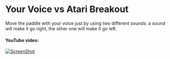 # Your Voice vs Atari Breakout
Move the paddle with your voice just by using two different sounds: a sound will make it go right, the other one will make it go left.

#### YouTube video:
[![ScreenShot]([Imgur](http://i.imgur.com/3Ksirj9.png))](https://www.youtube.com/watch?v=AeUyKfJJpM0)